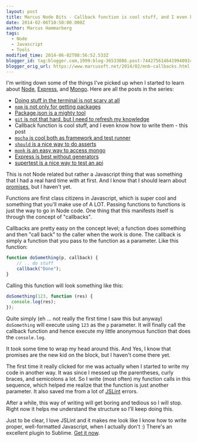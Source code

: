 ```yaml
---
layout: post
title: Marcus Node Bits - Callback function is cool stuff, and I even know how to write them
date: 2014-02-06T10:50:00.000Z
author: Marcus Hammarberg
tags:
  - Node
  - Javascript
  - Tools
modified_time: 2014-06-02T08:56:52.533Z
blogger_id: tag:blogger.com,1999:blog-36533086.post-7442756146419940924
blogger_orig_url: https://www.marcusoft.net/2014/02/mnb-callbacks.html
---
```


I'm writing down some of the things I've picked up when I started to learn about [Node](http://nodejs.org/), [Express](http://expressjs.com/), and [Mongo](http://www.mongodb.org/). Here are all the posts in the series:

- [Doing stuff in the terminal is not scary at all](https://www.marcusoft.net/2014/02/mnb-terminal.html)
- [`npm` is not only for getting packages](https://www.marcusoft.net/2014/02/mnb-npm.html)
- [Package.json is a mighty tool](https://www.marcusoft.net/2014/02/mnb-packagejson.html)
- [`git` is not that hard, but I need to refresh my knowledge](https://www.marcusoft.net/2014/02/mnb-git.html)
- Callback function is cool stuff, and I even know how to write them - this post
- [`mocha` is cool both as framework and test runner](https://www.marcusoft.net/2014/02/mnb-mocha.html)
- [`should` is a nice way to do asserts](https://www.marcusoft.net/2014/02/mnb-should.html)
- [`monk` is an easy way to access mongo](https://www.marcusoft.net/2014/02/mnb-monk.html)
- [Express is best without generators](https://www.marcusoft.net/2014/02/mnb-express.html)
- [supertest is a nice way to test an api](https://www.marcusoft.net/2014/02/mnb-supertest.html)

This is not Node related but rather a Javascript thing that was something that I had a real hard time with at first. And I know that I should learn about [promises](http://www.html5rocks.com/en/tutorials/es6/promises/), but I haven't yet.

Functions are first class citizens in Javascript, which is super cool and something that you'll make use of A LOT. Passing functions to functions is just the way to go in Node code. One thing that this manifests itself is through the concept of "callbacks".

Callbacks are pretty easy on the concept level; a function does something and then "call back" to the caller when the work is done. The callback is simply a function that you pass to the function as a parameter. Like this function:

```javascript
function doSomething(p, callback) {
    // .. do stuff
    callback("Done");
}
```

Calling this function will look something like this:

```javascript
doSomething(123, function (res) {
  console.log(res);
});
```

Quite simply (eh ... not really the first time I saw this but anyway) `doSomething` will execute using `123` as the `p` parameter. It will finally call the callback function and hence execute my little anonymous function that does the `console.log`.

It took some time to wrap my head around this. And Yes, I know that promises are the new kid on the block, but I haven't come there yet.

The first time it really clicked for me was actually when I started to write my code in another way. It was since I messed up the parentheses, curly braces, and semicolons a lot. So I write (most often) my function calls in this sequence, which helped me realize that the function is just another parameter. It also saved me from a lot of [JSLint](http://www.jslint.com/) errors.

After a while, this way of writing will get boring and tedious so I will stop. Right now it helps me understand the structure so I'll keep doing this.

Just to be clear, I love JSLint and it makes me look like I know how to write proper, well-formatted Javascript, when I actually don't :) There's an excellent plugin to Sublime. [Get it now](https://github.com/fbzhong/sublime-jslint).
